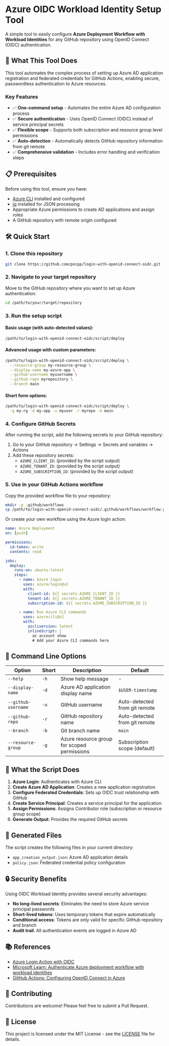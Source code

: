# Azure OIDC Workload Identity Setup Tool

A simple tool to easily configure **Azure Deployment Workflow with Workload Identities** for any GitHub repository using OpenID Connect (OIDC) authentication.

## 🚀 What This Tool Does

This tool automates the complex process of setting up Azure AD application registration and federated credentials for GitHub Actions, enabling secure, passwordless authentication to Azure resources.

### Key Features

- ✅ **One-command setup** - Automates the entire Azure AD configuration process
- ✅ **Secure authentication** - Uses OpenID Connect (OIDC) instead of service principal secrets
- ✅ **Flexible scope** - Supports both subscription and resource group level permissions
- ✅ **Auto-detection** - Automatically detects GitHub repository information from git remote
- ✅ **Comprehensive validation** - Includes error handling and verification steps

## 📋 Prerequisites

Before using this tool, ensure you have:

- [Azure CLI](https://docs.microsoft.com/en-us/cli/azure/install-azure-cli) installed and configured
- [jq](https://stedolan.github.io/jq/) installed for JSON processing
- Appropriate Azure permissions to create AD applications and assign roles
- A GitHub repository with remote origin configured

## 🛠️ Quick Start

### 1. Clone this repository

```bash
git clone https://github.com/pocpp/login-with-openid-connect-oidc.git
```

### 2. Navigate to your target repository

Move to the GitHub repository where you want to set up Azure authentication:

```bash
cd /path/to/your/target/repository
```

### 3. Run the setup script

#### Basic usage (with auto-detected values):
```bash
/path/to/login-with-openid-connect-oidc/script/deploy
```

#### Advanced usage with custom parameters:
```bash
/path/to/login-with-openid-connect-oidc/script/deploy \
  --resource-group my-resource-group \
  --display-name my-azure-app \
  --github-username myusername \
  --github-repo myrepository \
  --branch main
```

#### Short form options:
```bash
/path/to/login-with-openid-connect-oidc/script/deploy \
  -g my-rg -d my-app -u myuser -r myrepo -b main
```

### 4. Configure GitHub Secrets

After running the script, add the following secrets to your GitHub repository:

1. Go to your GitHub repository → Settings → Secrets and variables → Actions
2. Add these repository secrets:
   - `AZURE_CLIENT_ID`: (provided by the script output)
   - `AZURE_TENANT_ID`: (provided by the script output)
   - `AZURE_SUBSCRIPTION_ID`: (provided by the script output)

### 5. Use in your GitHub Actions workflow

Copy the provided workflow file to your repository:

```bash
mkdir -p .github/workflows
cp /path/to/login-with-openid-connect-oidc/.github/workflows/workflow.yml .github/workflows/
```

Or create your own workflow using the Azure login action:

```yaml
name: Azure Deployment
on: [push]

permissions:
  id-token: write
  contents: read

jobs:
  deploy:
    runs-on: ubuntu-latest
    steps:
      - name: Azure login
        uses: azure/login@v2
        with:
          client-id: ${{ secrets.AZURE_CLIENT_ID }}
          tenant-id: ${{ secrets.AZURE_TENANT_ID }}
          subscription-id: ${{ secrets.AZURE_SUBSCRIPTION_ID }}

      - name: Run Azure CLI commands
        uses: azure/cli@v2
        with:
          azcliversion: latest
          inlineScript: |
            az account show
            # Add your Azure CLI commands here
```

## 📖 Command Line Options

| Option | Short | Description | Default |
|--------|-------|-------------|---------|
| `--help` | `-h` | Show help message | - |
| `--display-name` | `-d` | Azure AD application display name | `$USER-timestamp` |
| `--github-username` | `-u` | GitHub username | Auto-detected from git remote |
| `--github-repo` | `-r` | GitHub repository name | Auto-detected from git remote |
| `--branch` | `-b` | Git branch name | `main` |
| `--resource-group` | `-g` | Azure resource group for scoped permissions | Subscription scope (default) |

## 🔧 What the Script Does

1. **Azure Login**: Authenticates with Azure CLI
2. **Create Azure AD Application**: Creates a new application registration
3. **Configure Federated Credentials**: Sets up OIDC trust relationship with GitHub
4. **Create Service Principal**: Creates a service principal for the application
5. **Assign Permissions**: Assigns Contributor role (subscription or resource group scope)
6. **Generate Output**: Provides the required GitHub secrets

## 📁 Generated Files

The script creates the following files in your current directory:

- `app_creation_output.json`: Azure AD application details
- `policy.json`: Federated credential policy configuration

## 🔒 Security Benefits

Using OIDC Workload Identity provides several security advantages:

- **No long-lived secrets**: Eliminates the need to store Azure service principal passwords
- **Short-lived tokens**: Uses temporary tokens that expire automatically
- **Conditional access**: Tokens are only valid for specific GitHub repository and branch
- **Audit trail**: All authentication events are logged in Azure AD

## 📚 References

- [Azure Login Action with OIDC](https://github.com/Azure/login#login-with-openid-connect-oidc-recommended)
- [Microsoft Learn: Authenticate Azure deployment workflow with workload identities](https://learn.microsoft.com/en-us/training/modules/authenticate-azure-deployment-workflow-workload-identities)
- [GitHub Actions: Configuring OpenID Connect in Azure](https://docs.github.com/en/actions/deployment/security-hardening-your-deployments/configuring-openid-connect-in-azure)

## 🤝 Contributing

Contributions are welcome! Please feel free to submit a Pull Request.

## 📄 License

This project is licensed under the MIT License - see the [LICENSE](LICENSE) file for details.
